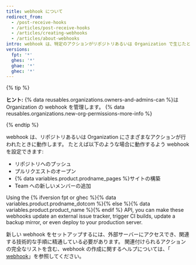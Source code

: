 ```yaml
---
title: webhook について
redirect_from:
  - /post-receive-hooks
  - /articles/post-receive-hooks
  - /articles/creating-webhooks
  - /articles/about-webhooks
intro: webhook は、特定のアクションがリポジトリあるいは Organization で生じたときに外部の Web サーバーへ通知を配信する方法を提供します。
versions:
  fpt: '*'
  ghes: '*'
  ghae: '*'
  ghec: '*'
---
```


{% tip %}

**ヒント:** {% data reusables.organizations.owners-and-admins-can %}は Organization の webhook を管理します。 {% data reusables.organizations.new-org-permissions-more-info %}

{% endtip %}

webhook は、リポジトリあるいは Organization にさまざまなアクションが行われたときに動作します。 たとえば以下のような場合に動作するよう webhook を設定できます:

* リポジトリへのプッシュ
* プルリクエストのオープン
* {% data variables.product.prodname_pages %}サイトの構築
* Team への新しいメンバーの追加

Using the {% ifversion fpt or ghec %}{% data variables.product.prodname_dotcom %}{% else %}{% data variables.product.product_name %}{% endif %} API, you can make these webhooks update an external issue tracker, trigger CI builds, update a backup mirror, or even deploy to your production server.

新しい webhook をセットアップするには、外部サーバーにアクセスでき、関連する技術的な手順に精通している必要があります。 関連付けられるアクションの完全なリストを含む、webhook の作成に関するヘルプについては、「[ webhook](/webhooks)」を参照してください。
